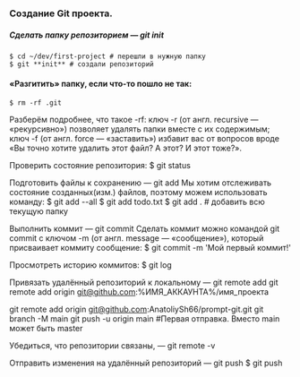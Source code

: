 ### Создание Git проекта.

##### Сделать папку репозиторием — git init
```
$ cd ~/dev/first-project # перешли в нужную папку
$ git **init** # создали репозиторий
```

#### «Разгитить» папку, если что-то пошло не так:
```
$ rm -rf .git
```

Разберём подробнее, что такое -rf:
ключ -r (от англ. recursive — «рекурсивно») позволяет удалять папки вместе с их содержимым;
ключ -f (от англ. force — «заставить») избавит вас от вопросов вроде «Вы точно хотите удалить этот файл? А этот? И этот тоже?».

Проверить состояние репозитория:
$ git status

Подготовить файлы к сохранению — git add
Мы хотим отслеживать состояние созданных(изм.) файлов, поэтому можем использовать команду:
$ git add --all
$ git add todo.txt
$ git add . # добавить всю текущую папку

Выполнить коммит — git commit
Сделать коммит можно командой git commit c ключом -m (от англ. message — «сообщение»), который присваивает коммиту сообщение:
$ git commit -m 'Мой первый коммит!'

Просмотреть историю коммитов:
$ git log

Привязать удалённый репозиторий к локальному — git remote add
git remote add origin git@github.com:%ИМЯ_АККАУНТА%/имя_проекта

git remote add origin git@github.com:AnatoliySh66/prompt-git.git
git branch -M main
git push -u origin main #Первая отправка. Вместо main может быть master

Убедиться, что репозитории связаны, — git remote -v

Отправить изменения на удалённый репозиторий — git push
$ git push

